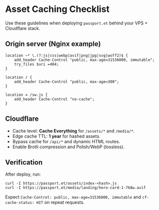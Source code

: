 # Asset Caching Checklist

Use these guidelines when deploying `passport.et` behind your VPS + Cloudflare stack.

## Origin server (Nginx example)

```
location ~* \.(?:js|css|webp|avif|png|jpg|svg|woff2)$ {
    add_header Cache-Control "public, max-age=31536000, immutable";
    try_files $uri =404;
}

location / {
    add_header Cache-Control "public, max-age=300";
}

location = /sw.js {
    add_header Cache-Control "no-cache";
}
```

## Cloudflare

- Cache level: **Cache Everything** for `/assets/*` and `/media/*`.
- Edge cache TTL: **1 year** for hashed assets.
- Bypass cache for `/api/*` and dynamic HTML routes.
- Enable Brotli compression and Polish/WebP (lossless).

## Verification

After deploy, run:

```
curl -I https://passport.et/assets/index-<hash>.js
curl -I https://passport.et/media/landing/hero-card-1-768w.avif
```

Expect `Cache-Control: public, max-age=31536000, immutable` and `cf-cache-status: HIT` on repeat requests.
